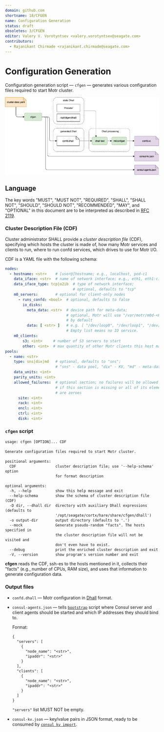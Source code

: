```yaml
---
domain: github.com
shortname: 18/CFGEN
name: Configuration Generation
status: draft
obsoletes: 3/CFGEN
editor: Valery V. Vorotyntsev <valery.vorotyntsev@seagate.com>
contributors:
  - Rajanikant Chirmade <rajanikant.chirmade@seagate.com>
---
```


# Configuration Generation

Configuration generation script &mdash; `cfgen` &mdash; generates various configuration files required to start Motr cluster.

![cfgen](cfgen.png)

## Language

The key words "MUST", "MUST NOT", "REQUIRED", "SHALL", "SHALL NOT", "SHOULD", "SHOULD NOT", "RECOMMENDED", "MAY", and "OPTIONAL" in this document are to be interpreted as described in [RFC 2119](https://tools.ietf.org/html/rfc2119).

### Cluster Description File (CDF)

Cluster administrator SHALL provide a _cluster description file_ (CDF), specifying which hosts the cluster is made of, how many Motr services and clients to run, where to run confd services, which drives to use for Motr I/O.

CDF is a YAML file with the following schema:
```yaml
nodes:
  - hostname: <str>    # [user@]hostname; e.g., localhost, pod-c1
    data_iface: <str>  # name of network interface; e.g., eth1, eth1:c1
    data_iface_type: tcp|o2ib  # type of network interface;
                               # optional, defaults to "tcp"
    m0_servers:        # optional for client-only nodes
      - runs_confd: <bool>  # optional, defaults to false
        io_disks:
          meta_data: <str>  # device path for meta-data;
                            # optional, Motr will use "/var/motr/m0d-<FID>/"
                            # by default
          data: [ <str> ]   # e.g. [ "/dev/loop0", "/dev/loop1", "/dev/loop2" ]
                            # Empty list means no IO service.
    m0_clients:
        s3: <int>     # number of S3 servers to start
        other: <int>  # max quantity of other Motr clients this host may have
pools:
  - name: <str>
    type: sns|dix|md   # optional, defaults to "sns";
                       # "sns" - data pool, "dix" - KV, "md" - meta-data pool.
    data_units: <int>
    parity_units: <int>
    allowed_failures:  # optional section; no failures will be allowed
                       # if this section is missing or all of its elements
                       # are zeroes
      site: <int>
      rack: <int>
      encl: <int>
      ctrl: <int>
      disk: <int>
```

### `cfgen` script

```
usage: cfgen [OPTION]... CDF

Generate configuration files required to start Motr cluster.

positional arguments:
  CDF                  cluster description file; use '--help-schema' option
                       for format description

optional arguments:
  -h, --help           show this help message and exit
  --help-schema        show the schema of cluster description file (CDF)
  -D dir, --dhall dir  directory with auxiliary Dhall expressions (defaults to
                       '/opt/seagate/cortx/hare/share/cfgen/dhall')
  -o output-dir        output directory (defaults to '.')
  --mock               Generate pseudo-random "facts". The hosts specified in
                       the cluster description file will not be visited and
                       don't even have to exist.
  --debug              print the enriched cluster description and exit
  -V, --version        show program's version number and exit
```

**cfgen** reads the CDF, ssh-es to the hosts mentioned in it, collects their "facts" (e.g., number of CPUs, RAM size), and uses that information to generate configuration data.

### Output files

  * `confd.dhall` &mdash; Motr configuration in [Dhall](https://dhall-lang.org/) format.

  * `consul-agents.json` &mdash; tells [`bootstrap`](rfc/6/README.md) script where Consul server and client agents should be started and which IP addresses they should bind to.

    Format:
    ```
    {
      "servers": [
        {
          "node_name": "<str>",
          "ipaddr": "<str>"
        }
      ],
      "clients": [
        {
          "node_name": "<str>",
          "ipaddr": "<str>"
        }
      ]
    }
    ```
    `"servers"` list MUST NOT be empty.

  * `consul-kv.json` &mdash; key/value pairs in JSON format, ready to be
    consumed by
    [`consul kv import`](https://www.consul.io/docs/commands/kv/import.html).
